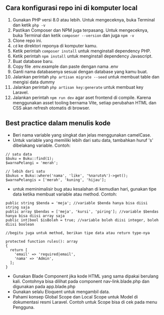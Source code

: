 ## Cara konfigurasi repo ini di komputer local

1. Gunakan PHP versi 8.0 atau lebih. Untuk mengeceknya, buka Terminal dan ketik `php -v`
2. Pastikan Composer dan NPM juga terpasang. Untuk mengeceknya, buka Terminal dan ketik `composer --version` dan juga `npm -v`
3. Clone repo ini.
4. `cd` ke direktori reponya di komputer kamu.
5. Ketik perintah `composer install` untuk menginstall dependency PHP.
6. Ketik perintah `npm install` untuk menginstall dependency Javascript.
7. Buat database baru.
8. Copy file .env.example dan paste dengan nama .env
9. Ganti nama databasenya sesuai dengan database yang kamu buat.
10. Jalankan perintah `php artisan migrate --seed` untuk membuat table dan mengisi data dummy
11. Jalankan perintah `php artisan key:generate` untuk membuat key Laravel.
12. Jalankan perintah `npm run dev` agar aset frontend di compile. Karena menggunakan asset tooling bernama Vite, setiap perubahan HTML dan CSS akan refresh otomatis di browser.

## Best practice dalam menulis kode
- Beri nama variable yang singkat dan jelas menggunakan camelCase.
- Untuk variable yang memiliki lebih dari satu data, tambahkan huruf 's' dibelakang variable. Contoh:
```
// satu data
$buku = Buku::find(1);
$warnaPelangi = 'merah';

// lebih dari satu
$bukus = Buku::where('nama', 'like', '%naruto%')->get();
$warnaPelangis = ['merah', 'kuning', 'hijau'];
```
- untuk meminimalisir bug atau kesalahan di kemudian hari, gunakan tipe data ketika membuat variable atau method. Contoh:
```
public string $benda = 'meja'; //variable $benda hanya bisa diisi string saja
public array $bendas = ['meja', 'kursi', 'piring']; //variable $bendas hanya bisa diisi array saja
public int|bool $isBoleh = true; //variable boleh diisi integer, boleh diisi boolean

//begitu juga untuk method, berikan tipe data atau return type-nya

protected function rules(): array
{
  return [
    'email' => 'required|email',
    'nama' => 'Admin',
  ];
}
```

- Gunakan Blade Component jika kode HTML yang sama dipakai berulang kali. Contohnya bisa dilihat pada component nav-link.blade.php dan digunakan pada app.blade.php
- Gunakan selalu Eloquent untuk mengambil data.
- Pahami konsep Global Scope dan Local Scope untuk Model di dokumentasi resmi Laravel. Contoh untuk Scope bisa di cek pada menu Pengguna.
